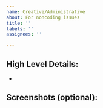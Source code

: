 ```yaml
---
name: Creative/Administrative
about: For noncoding issues
title: ''
labels: ''
assignees: ''

---
```


## High Level Details:
-

## Screenshots (optional):
